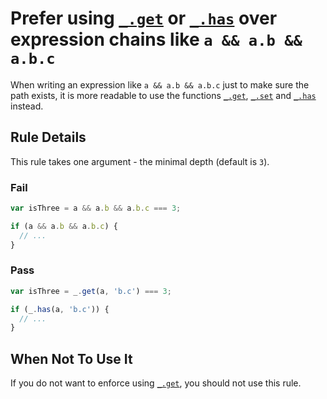 # Prefer using [`_.get`] or [`_.has`] over expression chains like `a && a.b && a.b.c`

When writing an expression like `a && a.b && a.b.c` just to make sure the path exists, it is more readable to use the functions [`_.get`], [`_.set`] and [`_.has`] instead.

## Rule Details

This rule takes one argument - the minimal depth (default is `3`).

### Fail

```js
var isThree = a && a.b && a.b.c === 3;

if (a && a.b && a.b.c) {
  // ...
}
```

### Pass

```js
var isThree = _.get(a, 'b.c') === 3;

if (_.has(a, 'b.c')) {
  // ...
}
```


## When Not To Use It

If you do not want to enforce using [`_.get`], you should not use this rule.

[`_.get`]: https://lodash.com/docs#get
[`_.set`]: https://lodash.com/docs#set
[`_.has`]: https://lodash.com/docs#has
